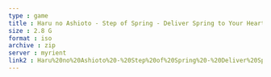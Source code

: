 ```yaml
---
type : game
title : Haru no Ashioto - Step of Spring - Deliver Spring to Your Heart 
size : 2.8 G
format : iso
archive : zip
server : myrient
link2 : Haru%20no%20Ashioto%20-%20Step%20of%20Spring%20-%20Deliver%20Spring%20to%20Your%20Heart%20...%20as%20Soon%21%20%28Japan%29
---
```

